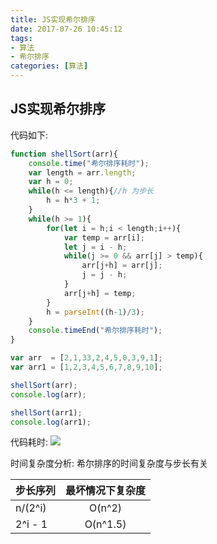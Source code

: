 ```yaml
---
title: JS实现希尔排序
date: 2017-07-26 10:45:12
tags:
- 算法
- 希尔排序
categories: [算法]
---
```

## JS实现希尔排序 ##
代码如下:
```javascript
function shellSort(arr){
    console.time("希尔排序耗时");
    var length = arr.length;
    var h = 0;
    while(h <= length){//h 为步长
        h = h*3 + 1;
    }
    while(h >= 1){
        for(let i = h;i < length;i++){
            var temp = arr[i];
            let j = i - h;
            while(j >= 0 && arr[j] > temp){
                arr[j+h] = arr[j];
                j = j - h;
            }
            arr[j+h] = temp;
        }
        h = parseInt((h-1)/3);
    }
    console.timeEnd("希尔排序耗时");
}

var arr  = [2,1,33,2,4,5,0,3,9,1];
var arr1 = [1,2,3,4,5,6,7,8,9,10];

shellSort(arr);
console.log(arr);

shellSort(arr1);
console.log(arr1);


```


代码耗时:
![](http://ostqsmxg6.bkt.clouddn.com/17-7-26/77049104.jpg)

时间复杂度分析:
希尔排序的时间复杂度与步长有关

| 步长序列        | 最坏情况下复杂度|
|---------------|:-------------:|
| n/(2^i)      | O(n^2) |
| 2^i - 1      | O(n^1.5)      |


